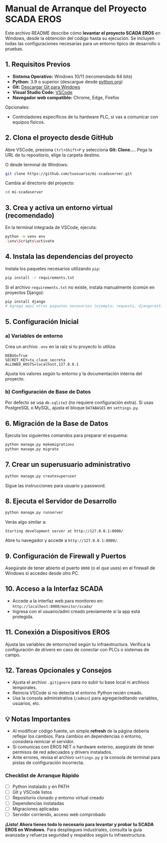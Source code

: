 # Manual de Arranque del Proyecto SCADA EROS

Este archivo README describe cómo **levantar el proyecto SCADA EROS** en Windows, desde la obtención del código hasta su ejecución. Se incluyen todas las configuraciones necesarias para un entorno típico de desarrollo o pruebas.

## 1. Requisitos Previos

- **Sistema Operativo:** Windows 10/11 (recomendado 64 bits)
- **Python:** 3.9 o superior (descargue desde [python.org](https://www.python.org/downloads/))
- **Git:** [Descargar Git para Windows](https://git-scm.com/download/win)
- **Visual Studio Code:** [VSCode](https://code.visualstudio.com/)
- **Navegador web compatible:** Chrome, Edge, Firefox

Opcionales:

- Controladores específicos de tu hardware PLC, si vas a comunicar con equipos físicos.


## 2. Clona el proyecto desde GitHub

Abre VSCode, presiona `Ctrl+Shift+P` y selecciona **Git: Clone...**.
Pega la URL de tu repositorio, elige la carpeta destino.

O desde terminal de Windows:

```bash
git clone https://github.com/tuusuario/mi-scadaserver.git
```

Cambia al directorio del proyecto:

```bash
cd mi-scadaserver
```


## 3. Crea y activa un entorno virtual (recomendado)

En la terminal integrada de VSCode, ejecuta:

```bash
python -m venv env
.\env\Scripts\activate
```


## 4. Instala las dependencias del proyecto

Instala los paquetes necesarios utilizando `pip`:

```bash
pip install -r requirements.txt
```

Si el archivo `requirements.txt` no existe, instala manualmente (común en proyectos Django):

```bash
pip install django
# Agrega aquí otros paquetes necesarios (ejemplo: requests, djangorestframework, etc.)
```


## 5. Configuración Inicial

### a) Variables de entorno

Crea un archivo `.env` en la raíz si tu proyecto lo utiliza:

```
DEBUG=True
SECRET_KEY=tu_clave_secreta
ALLOWED_HOSTS=localhost,127.0.0.1
```

Ajusta los valores según tu entorno y la documentación interna del proyecto.

### b) Configuración de Base de Datos

Por defecto se usa `db.sqlite3` (no requiere configuración extra).
Si usas PostgreSQL o MySQL, ajusta el bloque `DATABASES` en `settings.py`.

## 6. Migración de la Base de Datos

Ejecuta los siguientes comandos para preparar el esquema:

```bash
python manage.py makemigrations
python manage.py migrate
```


## 7. Crear un superusuario administrativo

```bash
python manage.py createsuperuser
```

Sigue las instrucciones para usuario y password.

## 8. Ejecuta el Servidor de Desarrollo

```bash
python manage.py runserver
```

Verás algo similar a:

```
Starting development server at http://127.0.0.1:8000/
```

Abre tu navegador y accede a `http://127.0.0.1:8000/`.

## 9. Configuración de Firewall y Puertos

Asegúrate de tener abierto el puerto `8000` (o el que uses) en el firewall de Windows si accedes desde otro PC.

## 10. Acceso a la Interfaz SCADA

- Accede a la interfaz web para monitoreo en:
`http://localhost:8000/monitor/scada/`
- Ingresa con el usuario/admi creado previamente si la app está protegida.


## 11. Conexión a Dispositivos EROS

Ajusta las variables de entorno/red según tu infraestructura. Verifica la configuración de drivers en caso de conectar con PLCs o sistemas de campo.

## 12. Tareas Opcionales y Consejos

- Ajusta el archivo `.gitignore` para no subir tu base local ni archivos temporales.
- Reinicia VSCode si no detecta el entorno Python recién creado.
- Usa la consola administrativa (`/admin`) para agregar/editando variables, usuarios, etc.


## 💡 Notas Importantes

- Al modificar código fuente, un simple **refresh** de la página debería reflejar los cambios. Para cambios en dependencias o entorno, considera reiniciar el servidor.
- Si comunicas con EROS NET o hardware externo, asegúrate de tener permisos de red adecuados y drivers instalados.
- Ante errores, revisa el archivo `settings.py` y la consola de terminal para pistas de configuración incorrecta.


### Checklist de Arranque Rápido

- [ ] Python instalado y en PATH
- [ ] Git y VSCode listos
- [ ] Repositorio clonado y entorno virtual creado
- [ ] Dependencias instaladas
- [ ] Migraciones aplicadas
- [ ] Servidor corriendo, acceso web comprobado

**¡Listo! Ahora tienes todo lo necesario para levantar y probar tu SCADA EROS en Windows.** Para despliegues industriales, consulta la guía avanzada y refuerza seguridad y respaldos según tu infraestructura.

